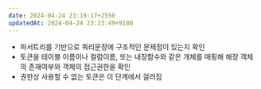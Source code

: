 ```yaml
---
date: 2024-04-24 23:19:17+2550
updatedAt: 2024-04-24 23:23:49+9180
---
```

- 파서트리를 기반으로 쿼리문장에 구조적인 문제점이 있는지 확인
- 토큰을 테이블 이름이나 컬럼이름, 또는 내장함수와 같은 개체를 매핑해 해장 객체의 존재여부와 객체의 접근권한을 확인
- 권한상 사용할 수 없는 토큰은 이 단계에서 걸러짐